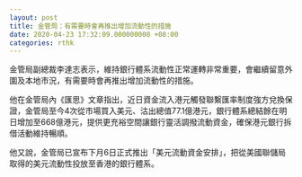 ```yaml
---
layout: post
title: 金管局：有需要時會再推出增加流動性的措施
date: 2020-04-23 17:32:09.000000000 +08:00
categories: rthk
---
```


金管局副總裁李達志表示，維持銀行體系流動性正常運轉非常重要，會繼續留意外圍及本地市況，有需要時會再推出增加流動性的措施。

他在金管局內《匯思》文章指出，近日資金流入港元觸發聯繫匯率制度強方兌換保證，金管局至今4次從市場買入美元、沽出總值77.1億港元，銀行體系總結餘在明日增加至668億港元，提供更充裕空間讓銀行靈活調撥流動資金，確保港元銀行拆借活動維持暢順。

他又說，金管局已宣布下月6日正式推出「美元流動資金安排」，把從美國聯儲局取得的美元流動性投放至香港的銀行體系。
